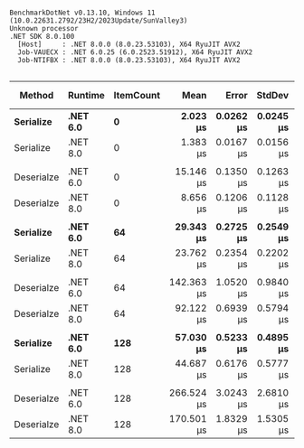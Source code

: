 ```

BenchmarkDotNet v0.13.10, Windows 11 (10.0.22631.2792/23H2/2023Update/SunValley3)
Unknown processor
.NET SDK 8.0.100
  [Host]     : .NET 8.0.0 (8.0.23.53103), X64 RyuJIT AVX2
  Job-VAUECX : .NET 6.0.25 (6.0.2523.51912), X64 RyuJIT AVX2
  Job-NTIFBX : .NET 8.0.0 (8.0.23.53103), X64 RyuJIT AVX2


```
| Method     | Runtime  | ItemCount | Mean       | Error     | StdDev    | Ratio        | RatioSD | Allocated | Alloc Ratio |
|----------- |--------- |---------- |-----------:|----------:|----------:|-------------:|--------:|----------:|------------:|
| **Serialize**  | **.NET 6.0** | **0**         |   **2.023 μs** | **0.0262 μs** | **0.0245 μs** |     **baseline** |        **** |   **1.02 KB** |            **** |
| Serialize  | .NET 8.0 | 0         |   1.383 μs | 0.0167 μs | 0.0156 μs | 1.46x faster |   0.02x |   1.02 KB |  1.00x more |
|            |          |           |            |           |           |              |         |           |             |
| Deserialze | .NET 6.0 | 0         |  15.146 μs | 0.1350 μs | 0.1263 μs |     baseline |         |   9.55 KB |             |
| Deserialze | .NET 8.0 | 0         |   8.656 μs | 0.1206 μs | 0.1128 μs | 1.75x faster |   0.02x |   9.55 KB |  1.00x more |
|            |          |           |            |           |           |              |         |           |             |
| **Serialize**  | **.NET 6.0** | **64**        |  **29.343 μs** | **0.2725 μs** | **0.2549 μs** |     **baseline** |        **** |  **15.05 KB** |            **** |
| Serialize  | .NET 8.0 | 64        |  23.762 μs | 0.2354 μs | 0.2202 μs | 1.23x faster |   0.01x |  15.05 KB |  1.00x more |
|            |          |           |            |           |           |              |         |           |             |
| Deserialze | .NET 6.0 | 64        | 142.363 μs | 1.0520 μs | 0.9840 μs |     baseline |         |  42.23 KB |             |
| Deserialze | .NET 8.0 | 64        |  92.122 μs | 0.6939 μs | 0.5794 μs | 1.54x faster |   0.02x |  42.23 KB |  1.00x less |
|            |          |           |            |           |           |              |         |           |             |
| **Serialize**  | **.NET 6.0** | **128**       |  **57.030 μs** | **0.5233 μs** | **0.4895 μs** |     **baseline** |        **** |   **28.3 KB** |            **** |
| Serialize  | .NET 8.0 | 128       |  44.687 μs | 0.6176 μs | 0.5777 μs | 1.28x faster |   0.02x |   28.3 KB |  1.00x more |
|            |          |           |            |           |           |              |         |           |             |
| Deserialze | .NET 6.0 | 128       | 266.524 μs | 3.0243 μs | 2.6810 μs |     baseline |         |  74.61 KB |             |
| Deserialze | .NET 8.0 | 128       | 170.501 μs | 1.8329 μs | 1.5305 μs | 1.56x faster |   0.02x |  74.61 KB |  1.00x less |

